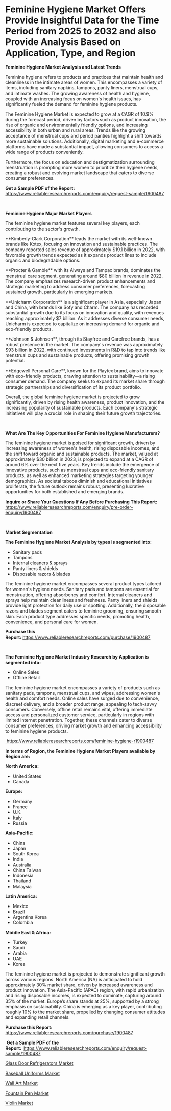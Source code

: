 <p><h1>Feminine Hygiene Market Offers Provide Insightful Data for the Time Period from 2025 to 2032 and also Provide Analysis Based on Application, Type, and Region</h1></p><p><strong>Feminine Hygiene Market Analysis and Latest Trends</strong></p>
<p><p>Feminine hygiene refers to products and practices that maintain health and cleanliness in the intimate areas of women. This encompasses a variety of items, including sanitary napkins, tampons, panty liners, menstrual cups, and intimate washes. The growing awareness of health and hygiene, coupled with an increasing focus on women's health issues, has significantly fueled the demand for feminine hygiene products.</p><p>The Feminine Hygiene Market is expected to grow at a CAGR of 10.9% during the forecast period, driven by factors such as product innovation, the rise of organic and environmentally friendly options, and increasing accessibility in both urban and rural areas. Trends like the growing acceptance of menstrual cups and period panties highlight a shift towards more sustainable solutions. Additionally, digital marketing and e-commerce platforms have made a substantial impact, allowing consumers to access a wide range of products conveniently. </p><p>Furthermore, the focus on education and destigmatization surrounding menstruation is prompting more women to prioritize their hygiene needs, creating a robust and evolving market landscape that caters to diverse consumer preferences.</p></p>
<p><strong>Get a Sample PDF of the Report:&nbsp;</strong> <a href="https://www.reliableresearchreports.com/enquiry/request-sample/1900487?utm_campaign=32&utm_medium=2&utm_source=Github&utm_content=ia&utm_term=05022025&utm_id=feminine-hygiene">https://www.reliableresearchreports.com/enquiry/request-sample/1900487</a></p>
<p>&nbsp;</p>
<p><strong>Feminine Hygiene Major Market Players</strong></p>
<p><p>The feminine hygiene market features several key players, each contributing to the sector's growth. </p><p>**Kimberly-Clark Corporation** leads the market with its well-known brands like Kotex, focusing on innovation and sustainable practices. The company reported sales revenue of approximately $19.1 billion in 2022, with favorable growth trends expected as it expands product lines to include organic and biodegradable options.</p><p>**Procter & Gamble** with its Always and Tampax brands, dominates the menstrual care segment, generating around $80 billion in revenue in 2022. The company emphasizes research-driven product enhancements and strategic marketing to address consumer preferences, forecasting sustained growth, particularly in emerging markets.</p><p>**Unicharm Corporation** is a significant player in Asia, especially Japan and China, with brands like Sofy and Charm. The company has recorded substantial growth due to its focus on innovation and quality, with revenues reaching approximately $7 billion. As it addresses diverse consumer needs, Unicharm is expected to capitalize on increasing demand for organic and eco-friendly products.</p><p>**Johnson & Johnson**, through its Stayfree and Carefree brands, has a robust presence in the market. The company's revenue was approximately $93 billion in 2022, with continued investments in R&D to tap into trends like menstrual cups and sustainable products, offering promising growth potential.</p><p>**Edgewell Personal Care**, known for the Playtex brand, aims to innovate with eco-friendly products, drawing attention to sustainability—a rising consumer demand. The company seeks to expand its market share through strategic partnerships and diversification of its product portfolio.</p><p>Overall, the global feminine hygiene market is projected to grow significantly, driven by rising health awareness, product innovation, and the increasing popularity of sustainable products. Each company's strategic initiatives will play a crucial role in shaping their future growth trajectories.</p></p>
<p>&nbsp;</p>
<p><strong>What Are The Key Opportunities For Feminine Hygiene Manufacturers?</strong></p>
<p><p>The feminine hygiene market is poised for significant growth, driven by increasing awareness of women's health, rising disposable incomes, and the shift toward organic and sustainable products. The market, valued at approximately $30 billion in 2023, is projected to expand at a CAGR of around 6% over the next five years. Key trends include the emergence of innovative products, such as menstrual cups and eco-friendly sanitary products, as well as enhanced marketing strategies targeting younger demographics. As societal taboos diminish and educational initiatives proliferate, the future outlook remains robust, presenting lucrative opportunities for both established and emerging brands.</p></p>
<p><strong>Inquire or Share Your Questions If Any Before Purchasing This Report:</strong> <a href="https://www.reliableresearchreports.com/enquiry/pre-order-enquiry/1900487?utm_campaign=32&utm_medium=2&utm_source=Github&utm_content=ia&utm_term=05022025&utm_id=feminine-hygiene">https://www.reliableresearchreports.com/enquiry/pre-order-enquiry/1900487</a></p>
<p>&nbsp;</p>
<p><strong>Market Segmentation</strong></p>
<p><strong>The Feminine Hygiene Market Analysis by types is segmented into:</strong></p>
<p><ul><li>Sanitary pads</li><li>Tampons</li><li>Internal cleaners & sprays</li><li>Panty liners & shields</li><li>Disposable razors & blades</li></ul></p>
<p><p>The feminine hygiene market encompasses several product types tailored for women's hygiene needs. Sanitary pads and tampons are essential for menstruation, offering absorbency and comfort. Internal cleaners and sprays help maintain cleanliness and freshness. Panty liners and shields provide light protection for daily use or spotting. Additionally, the disposable razors and blades segment caters to feminine grooming, ensuring smooth skin. Each product type addresses specific needs, promoting health, convenience, and personal care for women.</p></p>
<p><strong>Purchase this Report:&nbsp;</strong><a href="https://www.reliableresearchreports.com/purchase/1900487?utm_campaign=32&utm_medium=2&utm_source=Github&utm_content=ia&utm_term=05022025&utm_id=feminine-hygiene">https://www.reliableresearchreports.com/purchase/1900487</a></p>
<p>&nbsp;</p>
<p><strong>The Feminine Hygiene Market Industry Research by Application is segmented into:</strong></p>
<p><ul><li>Online Sales</li><li>Offline Retail</li></ul></p>
<p><p>The feminine hygiene market encompasses a variety of products such as sanitary pads, tampons, menstrual cups, and wipes, addressing women's health and comfort needs. Online sales have surged due to convenience, discreet delivery, and a broader product range, appealing to tech-savvy consumers. Conversely, offline retail remains vital, offering immediate access and personalized customer service, particularly in regions with limited internet penetration. Together, these channels cater to diverse consumer preferences, driving market growth and enhancing accessibility to feminine hygiene products.</p></p>
<p><a href="https://www.reliableresearchreports.com/feminine-hygiene-r1900487?utm_campaign=32&utm_medium=2&utm_source=Github&utm_content=ia&utm_term=05022025&utm_id=feminine-hygiene">&nbsp;https://www.reliableresearchreports.com/feminine-hygiene-r1900487</a></p>
<p><strong>In terms of Region, the Feminine Hygiene Market Players available by Region are:</strong></p>
<p>
    <p> <strong> North America: </strong>
        <ul>
            <li>United States</li>
            <li>Canada</li>
        </ul>
        </p> 
    <p> <strong> Europe: </strong>
        <ul>
            <li>Germany</li>
            <li>France</li>
            <li>U.K.</li>
            <li>Italy</li>
            <li>Russia</li>
        </ul>
        </p> 
    <p> <strong> Asia-Pacific: </strong>
        <ul>
            <li>China</li>
            <li>Japan</li>
            <li>South Korea</li>
            <li>India</li>
            <li>Australia</li>
            <li>China Taiwan</li>
            <li>Indonesia</li>
            <li>Thailand</li>
            <li>Malaysia</li>
        </ul>
        </p> 
    <p> <strong> Latin America: </strong>
        <ul>
            <li>Mexico</li>
            <li>Brazil</li>
            <li>Argentina Korea</li>
            <li>Colombia</li>
        </ul>
        </p> 
    <p> <strong> Middle East & Africa: </strong>
        <ul>
            <li>Turkey</li>
            <li>Saudi</li>
            <li>Arabia</li>
            <li>UAE</li>
            <li>Korea</li>
        </ul>
    </p>
    </p>
<p><p>The feminine hygiene market is projected to demonstrate significant growth across various regions. North America (NA) is anticipated to hold approximately 30% market share, driven by increased awareness and product innovation. The Asia-Pacific (APAC) region, with rapid urbanization and rising disposable incomes, is expected to dominate, capturing around 35% of the market. Europe’s share stands at 25%, supported by a strong emphasis on sustainability. China is emerging as a key player, contributing roughly 10% to the market share, propelled by changing consumer attitudes and expanding retail channels.</p></p>
<p><strong>Purchase this Report: </strong><a href="https://www.reliableresearchreports.com/purchase/1900487?utm_campaign=32&utm_medium=2&utm_source=Github&utm_content=ia&utm_term=05022025&utm_id=feminine-hygiene">https://www.reliableresearchreports.com/purchase/1900487</a></p>
<p>&nbsp;<strong>Get a Sample PDF of the Report:&nbsp;&nbsp;</strong><a href="https://www.reliableresearchreports.com/enquiry/request-sample/1900487?utm_campaign=32&utm_medium=2&utm_source=Github&utm_content=ia&utm_term=05022025&utm_id=feminine-hygiene">https://www.reliableresearchreports.com/enquiry/request-sample/1900487</a></p>
<p><strong></strong></p>
<p><p><a href="https://github.com/sungbruington660/Market-Research-Report-List-1/blob/main/glass-door-refrigerators-market.md?utm_campaign=32&utm_medium=2&utm_source=Github&utm_content=ia&utm_term=05022025&utm_id=feminine-hygiene">Glass Door Refrigerators Market</a></p><p><a href="https://github.com/arnoldannice0/Market-Research-Report-List-1/blob/main/baseball-uniforms-market.md?utm_campaign=32&utm_medium=2&utm_source=Github&utm_content=ia&utm_term=05022025&utm_id=feminine-hygiene">Baseball Uniforms Market</a></p><p><a href="https://github.com/akrachveslov/Market-Research-Report-List-1/blob/main/wall-art-market.md?utm_campaign=32&utm_medium=2&utm_source=Github&utm_content=ia&utm_term=05022025&utm_id=feminine-hygiene">Wall Art Market</a></p><p><a href="https://github.com/pimanoruman/Market-Research-Report-List-1/blob/main/fountain-pen-market.md?utm_campaign=32&utm_medium=2&utm_source=Github&utm_content=ia&utm_term=05022025&utm_id=feminine-hygiene">Fountain Pen Market</a></p><p><a href="https://github.com/adyawafurber1/Market-Research-Report-List-1/blob/main/violin-market.md?utm_campaign=32&utm_medium=2&utm_source=Github&utm_content=ia&utm_term=05022025&utm_id=feminine-hygiene">Violin Market</a></p></p>